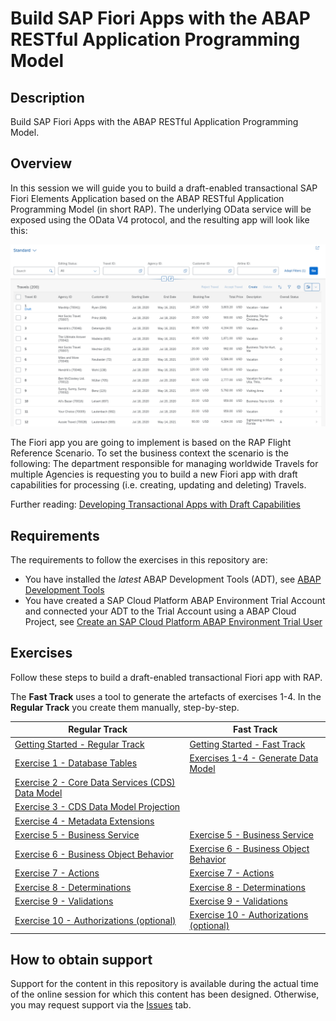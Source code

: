# Build SAP Fiori Apps with the ABAP RESTful Application Programming Model

## Description

Build SAP Fiori Apps with the ABAP RESTful Application Programming Model.  

## Overview

In this session we will guide you to build a draft-enabled transactional SAP Fiori Elements Application based on the ABAP RESTful Application Programming Model (in short RAP). The underlying OData service will be exposed using the OData V4 protocol, and the resulting app will look like this:

![APP Overview](images/app_overview.png)

The Fiori app you are going to implement is based on the RAP Flight Reference Scenario. To set the business context the scenario is the following: The department responsible for managing worldwide Travels for multiple Agencies is requesting you to build a new Fiori app with draft capabilities for processing (i.e. creating, updating and deleting) Travels.

Further reading: [Developing Transactional Apps with Draft Capabilities](https://help.sap.com/viewer/923180ddb98240829d935862025004d6/Cloud/en-US/71ba2bec1d0d4f22bc344bba6b569f2e.html)

## Requirements

The requirements to follow the exercises in this repository are:

* You have installed the _latest_ ABAP Development Tools (ADT), see [ABAP Development Tools](https://tools.hana.ondemand.com/#abap)
* You have created a SAP Cloud Platform ABAP Environment Trial Account and connected your ADT to the Trial Account using a ABAP Cloud Project, see [Create an SAP Cloud Platform ABAP Environment Trial User](https://developers.sap.com/tutorials/abap-environment-trial-onboarding.html)

## Exercises

Follow these steps to build a draft-enabled transactional Fiori app with RAP. 

The **Fast Track** uses a tool to generate the artefacts of exercises 1-4. In the **Regular Track** you create them manually, step-by-step.

| Regular Track | Fast Track |
| ------------- | ---------- |
| [Getting Started - Regular Track](exercises/ex0/) | [Getting Started - Fast Track](exercises/ex0/README_fast_track.md) | 
| [Exercise 1 - Database Tables](exercises/ex1/) | [Exercises 1-4 - Generate Data Model](exercises/ex1_4/#readme) |
| [Exercise 2 - Core Data Services (CDS) Data Model](exercises/ex2/) |
| [Exercise 3 - CDS Data Model Projection](exercises/ex3/) |
| [Exercise 4 - Metadata Extensions](exercises/ex4/) |
| [Exercise 5 - Business Service](exercises/ex5/) | [Exercise 5 - Business Service](exercises/ex5/) |
| [Exercise 6 - Business Object Behavior](exercises/ex6/) | [Exercise 6 - Business Object Behavior](exercises/ex6/) |
| [Exercise 7 - Actions](exercises/ex7/) | [Exercise 7 - Actions](exercises/ex7/) |
| [Exercise 8 - Determinations](exercises/ex8/) | [Exercise 8 - Determinations](exercises/ex8/) |
| [Exercise 9 - Validations](exercises/ex9/) | [Exercise 9 - Validations](exercises/ex9/) |
| [Exercise 10 - Authorizations (optional)](exercises/ex10/) | [Exercise 10 - Authorizations (optional)](exercises/ex10/) |

## How to obtain support

Support for the content in this repository is available during the actual time of the online session for which this content has been designed. Otherwise, you may request support via the [Issues](../../issues) tab.

